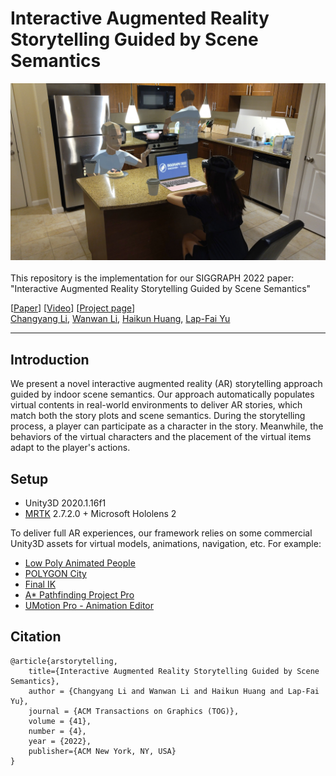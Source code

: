 # Interactive Augmented Reality Storytelling Guided by Scene Semantics

<div align="center">
    <img src="assets/teaser.jpg", width="900">
</div>
<br>
This repository is the implementation for our SIGGRAPH 2022 paper: "Interactive Augmented Reality Storytelling Guided by Scene Semantics"

[[Paper](https://changyangli.github.io/assets/paper/sig22arstorytelling.pdf)] [[Video](https://www.youtube.com/watch?v=LGzH2LikEUw&feature=youtu.be)] [[Project page](https://changyangli.github.io/projects/siggraph22arstorytelling/)] <br>
[Changyang Li](https://changyangli.github.io/), [Wanwan Li](), [Haikun Huang](https://quincyhuang.github.io/Webpage/), [Lap-Fai Yu](https://craigyuyu.github.io/home/)


-----------

## Introduction

We present a novel interactive augmented reality (AR) storytelling approach guided by indoor scene semantics. Our approach automatically populates virtual contents in real-world environments to deliver AR stories, which match both the story plots and scene semantics. During the storytelling process, a player can participate as a character in the story. Meanwhile, the behaviors of the virtual characters and the placement of the virtual items adapt to the player's actions.

## Setup

- Unity3D 2020.1.16f1
- [MRTK](https://docs.microsoft.com/en-us/windows/mixed-reality/mrtk-unity/mrtk2/) 2.7.2.0 + Microsoft Hololens 2

To deliver full AR experiences, our framework relies on some commercial Unity3D assets for virtual models, animations, navigation, etc. For example:
- [Low Poly Animated People](https://assetstore.unity.com/packages/3d/characters/humanoids/low-poly-animated-people-156748)
- [POLYGON City](https://assetstore.unity.com/packages/3d/environments/urban/polygon-city-low-poly-3d-art-by-synty-95214)
- [Final IK](https://assetstore.unity.com/packages/tools/animation/final-ik-14290)
- [A* Pathfinding Project Pro](https://assetstore.unity.com/packages/tools/ai/a-pathfinding-project-pro-87744#description)
- [UMotion Pro - Animation Editor](https://assetstore.unity.com/packages/tools/animation/umotion-pro-animation-editor-95991)

## Citation

    @article{arstorytelling,
        title={Interactive Augmented Reality Storytelling Guided by Scene Semantics},
        author = {Changyang Li and Wanwan Li and Haikun Huang and Lap-Fai Yu},
        journal = {ACM Transactions on Graphics (TOG)},
        volume = {41},
        number = {4},
        year = {2022},
        publisher={ACM New York, NY, USA}
    }


